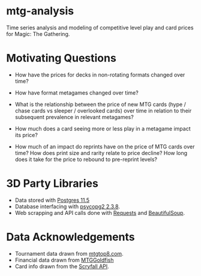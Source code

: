 # mtg-analysis
Time series analysis and modeling of competitive level play and card prices for Magic: The Gathering.

# Motivating Questions

* How have the prices for decks in non-rotating formats changed over time?

* How have format metagames changed over time?

* What is the relationship between the price of new MTG cards (hype / chase cards vs sleeper / overlooked cards) over 
time in relation to their subsequent prevalence in relevant metagames?

* How much does a card seeing more or less play in a metagame impact its price? 

* How much of an impact do reprints have on the price of MTG cards over time? How does print size and rarity relate to 
price decline?  How long does it take for the price to rebound to pre-reprint levels?

# 3D Party Libraries
* Data stored with [Postgres 11.5](https://www.postgresql.org/)
* Database interfacing with [psycopg2 2.3.8](https://pypi.org/project/psycopg2/).
* Web scrapping and API calls done with [Requests](https://2.python-requests.org/en/master/) and [BeautifulSoup](https://www.crummy.com/software/BeautifulSoup/).

# Data Acknowledgements
* Tournament data drawn from [mtgtop8.com](mtgtop8.com).
* Financial data drawn from [MTGGoldfish](mtggoldfish.com)
* Card info drawn from the [Scryfall API](https://scryfall.com/docs/api).

